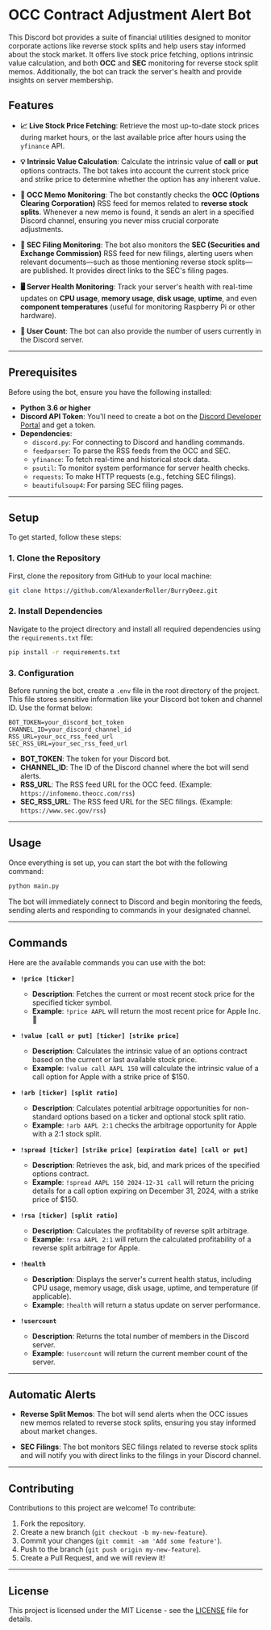 # OCC Contract Adjustment Alert Bot

This Discord bot provides a suite of financial utilities designed to monitor corporate actions like reverse stock splits and help users stay informed about the stock market. It offers live stock price fetching, options intrinsic value calculation, and both **OCC** and **SEC** monitoring for reverse stock split memos. Additionally, the bot can track the server's health and provide insights on server membership.

## Features

- **📈 Live Stock Price Fetching**: Retrieve the most up-to-date stock prices during market hours, or the last available price after hours using the `yfinance` API.
  
- **💡 Intrinsic Value Calculation**: Calculate the intrinsic value of **call** or **put** options contracts. The bot takes into account the current stock price and strike price to determine whether the option has any inherent value.

- **📑 OCC Memo Monitoring**: The bot constantly checks the **OCC (Options Clearing Corporation)** RSS feed for memos related to **reverse stock splits**. Whenever a new memo is found, it sends an alert in a specified Discord channel, ensuring you never miss crucial corporate adjustments.

- **📰 SEC Filing Monitoring**: The bot also monitors the **SEC (Securities and Exchange Commission)** RSS feed for new filings, alerting users when relevant documents—such as those mentioning reverse stock splits—are published. It provides direct links to the SEC's filing pages.

- **🖥️ Server Health Monitoring**: Track your server's health with real-time updates on **CPU usage**, **memory usage**, **disk usage**, **uptime**, and even **component temperatures** (useful for monitoring Raspberry Pi or other hardware).

- **👥 User Count**: The bot can also provide the number of users currently in the Discord server.

---

## Prerequisites

Before using the bot, ensure you have the following installed:

- **Python 3.6 or higher**
- **Discord API Token**: You'll need to create a bot on the [Discord Developer Portal](https://discord.com/developers/applications) and get a token.
- **Dependencies**:
  - `discord.py`: For connecting to Discord and handling commands.
  - `feedparser`: To parse the RSS feeds from the OCC and SEC.
  - `yfinance`: To fetch real-time and historical stock data.
  - `psutil`: To monitor system performance for server health checks.
  - `requests`: To make HTTP requests (e.g., fetching SEC filings).
  - `beautifulsoup4`: For parsing SEC filing pages.

---

## Setup

To get started, follow these steps:

### 1. **Clone the Repository**
   First, clone the repository from GitHub to your local machine:
   ```bash
   git clone https://github.com/AlexanderRoller/BurryDeez.git
   ```

### 2. **Install Dependencies**
   Navigate to the project directory and install all required dependencies using the `requirements.txt` file:
   ```bash
   pip install -r requirements.txt
   ```

### 3. **Configuration**

   Before running the bot, create a `.env` file in the root directory of the project. This file stores sensitive information like your Discord bot token and channel ID. Use the format below:

   ```plaintext
   BOT_TOKEN=your_discord_bot_token
   CHANNEL_ID=your_discord_channel_id
   RSS_URL=your_occ_rss_feed_url
   SEC_RSS_URL=your_sec_rss_feed_url
   ```

   - **BOT_TOKEN**: The token for your Discord bot.
   - **CHANNEL_ID**: The ID of the Discord channel where the bot will send alerts.
   - **RSS_URL**: The RSS feed URL for the OCC feed. (Example: `https://infomemo.theocc.com/rss`)
   - **SEC_RSS_URL**: The RSS feed URL for the SEC filings. (Example: `https://www.sec.gov/rss`)

---

## Usage

Once everything is set up, you can start the bot with the following command:

```bash
python main.py
```

The bot will immediately connect to Discord and begin monitoring the feeds, sending alerts and responding to commands in your designated channel.

---

## Commands

Here are the available commands you can use with the bot:

- **`!price [ticker]`**
  - **Description**: Fetches the current or most recent stock price for the specified ticker symbol.
  - **Example**: `!price AAPL` will return the most recent price for Apple Inc. 🍏

- **`!value [call or put] [ticker] [strike price]`**
  - **Description**: Calculates the intrinsic value of an options contract based on the current or last available stock price.
  - **Example**: `!value call AAPL 150` will calculate the intrinsic value of a call option for Apple with a strike price of $150.

- **`!arb [ticker] [split ratio]`**
  - **Description**: Calculates potential arbitrage opportunities for non-standard options based on a ticker and optional stock split ratio.
  - **Example**: `!arb AAPL 2:1` checks the arbitrage opportunity for Apple with a 2:1 stock split.

- **`!spread [ticker] [strike price] [expiration date] [call or put]`**
  - **Description**: Retrieves the ask, bid, and mark prices of the specified options contract.
  - **Example**: `!spread AAPL 150 2024-12-31 call` will return the pricing details for a call option expiring on December 31, 2024, with a strike price of $150.

- **`!rsa [ticker] [split ratio]`**
  - **Description**: Calculates the profitability of reverse split arbitrage.
  - **Example**: `!rsa AAPL 2:1` will return the calculated profitability of a reverse split arbitrage for Apple.

- **`!health`**
  - **Description**: Displays the server's current health status, including CPU usage, memory usage, disk usage, uptime, and temperature (if applicable).
  - **Example**: `!health` will return a status update on server performance.

- **`!usercount`**
  - **Description**: Returns the total number of members in the Discord server.
  - **Example**: `!usercount` will return the current member count of the server.

---

## Automatic Alerts

- **Reverse Split Memos**: The bot will send alerts when the OCC issues new memos related to reverse stock splits, ensuring you stay informed about market changes.
  
- **SEC Filings**: The bot monitors SEC filings related to reverse stock splits and will notify you with direct links to the filings in your Discord channel.

---

## Contributing

Contributions to this project are welcome! To contribute:

1. Fork the repository.
2. Create a new branch (`git checkout -b my-new-feature`).
3. Commit your changes (`git commit -am 'Add some feature'`).
4. Push to the branch (`git push origin my-new-feature`).
5. Create a Pull Request, and we will review it!

---

## License

This project is licensed under the MIT License - see the [LICENSE](LICENSE) file for details.
